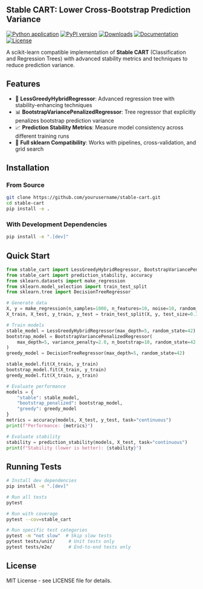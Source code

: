 ## Stable CART: Lower Cross-Bootstrap Prediction Variance

[![Python application](https://github.com/finite-sample/stable-cart/actions/workflows/ci.yml/badge.svg)](https://github.com/finite-sample/stable-cart/actions/workflows/ci.yml)
[![PyPI version](https://img.shields.io/pypi/v/stable-cart.svg)](https://pypi.org/project/stable-cart/)
[![Downloads](https://pepy.tech/badge/stable-cart)](https://pepy.tech/project/stable-cart)
[![Documentation](https://github.com/finite-sample/stable-cart/actions/workflows/docs.yml/badge.svg)](https://finite-sample.github.io/stable-cart/)
[![License](https://img.shields.io/github/license/finite-sample/stable-cart)](https://github.com/finite-sample/stable-cart/blob/main/LICENSE)

A scikit-learn compatible implementation of **Stable CART** (Classification and Regression Trees) with advanced stability metrics and techniques to reduce prediction variance.

## Features

- 🌳 **LessGreedyHybridRegressor**: Advanced regression tree with stability-enhancing techniques
- 📊 **BootstrapVariancePenalizedRegressor**: Tree regressor that explicitly penalizes bootstrap prediction variance
- 📈 **Prediction Stability Metrics**: Measure model consistency across different training runs
- 🔧 **Full sklearn Compatibility**: Works with pipelines, cross-validation, and grid search

## Installation

### From Source

```bash
git clone https://github.com/yourusername/stable-cart.git
cd stable-cart
pip install -e .
```

### With Development Dependencies

```bash
pip install -e ".[dev]"
```

## Quick Start

```python
from stable_cart import LessGreedyHybridRegressor, BootstrapVariancePenalizedRegressor
from stable_cart import prediction_stability, accuracy
from sklearn.datasets import make_regression
from sklearn.model_selection import train_test_split
from sklearn.tree import DecisionTreeRegressor

# Generate data
X, y = make_regression(n_samples=1000, n_features=10, noise=10, random_state=42)
X_train, X_test, y_train, y_test = train_test_split(X, y, test_size=0.3, random_state=42)

# Train models
stable_model = LessGreedyHybridRegressor(max_depth=5, random_state=42)
bootstrap_model = BootstrapVariancePenalizedRegressor(
    max_depth=5, variance_penalty=2.0, n_bootstrap=10, random_state=42
)
greedy_model = DecisionTreeRegressor(max_depth=5, random_state=42)

stable_model.fit(X_train, y_train)
bootstrap_model.fit(X_train, y_train)
greedy_model.fit(X_train, y_train)

# Evaluate performance
models = {
    "stable": stable_model,
    "bootstrap_penalized": bootstrap_model,
    "greedy": greedy_model
}
metrics = accuracy(models, X_test, y_test, task="continuous")
print(f"Performance: {metrics}")

# Evaluate stability
stability = prediction_stability(models, X_test, task="continuous")
print(f"Stability (lower is better): {stability}")
```

## Running Tests

```bash
# Install dev dependencies
pip install -e ".[dev]"

# Run all tests
pytest

# Run with coverage
pytest --cov=stable_cart

# Run specific test categories
pytest -m "not slow"  # Skip slow tests
pytest tests/unit/     # Unit tests only
pytest tests/e2e/      # End-to-end tests only
```

## License

MIT License - see LICENSE file for details.
